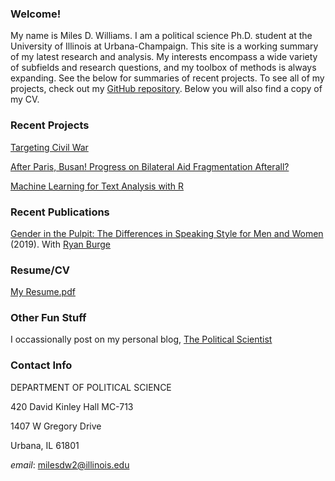 ### Welcome!
My name is Miles D. Williams. I am a political science Ph.D. student at the University of Illinois at Urbana-Champaign. This site is a working summary of my latest research and analysis. My interests encompass a wide variety of subfields and research questions, and my toolbox of methods is always expanding. See the below for summaries of recent projects. To see all of my projects, check out my [GitHub repository](https://github.com/milesdwilliams15). Below you will also find a copy of my CV.

### Recent Projects
[Targeting Civil War](https://github.com/milesdwilliams15/Foreign-Aid-and-Civil-War)

[After Paris, Busan! Progress on Bilateral Aid Fragmentation Afterall?](https://github.com/milesdwilliams15/Coordination-of-Aid-Flows-and-Aid-Fragmentation)

[Machine Learning for Text Analysis with R](https://milesdwilliams15.github.io/Machine-Learning-for-Text-Analysis/)

### Recent Publications
[Gender in the Pulpit: The Differences in Speaking Style for Men and Women](http://ryanburge.net/wp-content/uploads/2019/06/JCR_Burge_Williams.pdf) (2019). With [Ryan Burge](http://ryanburge.net/)

### Resume/CV
[My Resume.pdf](https://github.com/milesdwilliams15/milesdwilliams15.github.io/files/667387/My.Resume.pdf)

### Other Fun Stuff
I occassionally post on my personal blog, [The Political Scientist](https://thepoliticalscientist1.blogspot.com/)

### Contact Info
DEPARTMENT OF POLITICAL SCIENCE

420 David Kinley Hall MC-713

1407 W Gregory Drive

Urbana, IL 61801

*email*: milesdw2@illinois.edu
